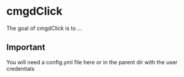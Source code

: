 
# cmgdClick

<!-- badges: start -->
<!-- badges: end -->

The goal of cmgdClick is to ...


## Important

You will need a config.yml file here or in the parent dir with the
user credentials